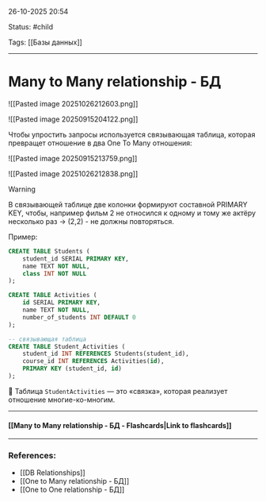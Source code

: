 
26-10-2025 20:54

Status: #child

Tags: [[Базы данных]]

---
# Many to Many relationship - БД

![[Pasted image 20251026212603.png]]


![[Pasted image 20250915204122.png]]


Чтобы упростить запросы используется связывающая таблица, которая превращет отношение в два One To Many отношения:

![[Pasted image 20250915213759.png]]

![[Pasted image 20251026212838.png]]

> [!warning] 
> В связывающей таблице две колонки формируют составной PRIMARY KEY, чтобы, например фильм 2 не относился к одному и тому же актёру несколько раз -> (2,2) - не должны повторяться.

Пример:
```sql
CREATE TABLE Students (
    student_id SERIAL PRIMARY KEY, 
    name TEXT NOT NULL,
    class INT NOT NULL
);

CREATE TABLE Activities (
    id SERIAL PRIMARY KEY,
    name TEXT NOT NULL,
    number_of_students INT DEFAULT 0
);

-- связывающая таблица
CREATE TABLE Student_Activities (
    student_id INT REFERENCES Students(student_id),
    course_id INT REFERENCES Activities(id), 
    PRIMARY KEY (student_id, id)
);
```
🔑 Таблица `StudentActivities` — это «связка», которая реализует отношение многие-ко-многим.


----
#### [[Many to Many relationship - БД - Flashcards|Link to flashcards]]



---
### References:

- [[DB Relationships]]
- [[One to Many relationship - БД]]
- [[One to One relationship - БД]]